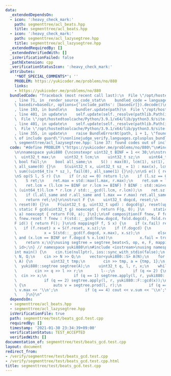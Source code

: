 ```yaml
---
data:
  _extendedDependsOn:
  - icon: ':heavy_check_mark:'
    path: segmenttree/acl_beats.hpp
    title: segmenttree/acl_beats.hpp
  - icon: ':heavy_check_mark:'
    path: segmenttree/acl_lazysegtree.hpp
    title: segmenttree/acl_lazysegtree.hpp
  _extendedRequiredBy: []
  _extendedVerifiedWith: []
  _isVerificationFailed: false
  _pathExtension: cpp
  _verificationStatusIcon: ':heavy_check_mark:'
  attributes:
    '*NOT_SPECIAL_COMMENTS*': ''
    PROBLEM: https://yukicoder.me/problems/no/880
    links:
    - https://yukicoder.me/problems/no/880
  bundledCode: "Traceback (most recent call last):\n  File \"/opt/hostedtoolcache/Python/3.9.1/x64/lib/python3.9/site-packages/onlinejudge_verify/documentation/build.py\"\
    , line 71, in _render_source_code_stat\n    bundled_code = language.bundle(stat.path,\
    \ basedir=basedir, options={'include_paths': [basedir]}).decode()\n  File \"/opt/hostedtoolcache/Python/3.9.1/x64/lib/python3.9/site-packages/onlinejudge_verify/languages/cplusplus.py\"\
    , line 193, in bundle\n    bundler.update(path)\n  File \"/opt/hostedtoolcache/Python/3.9.1/x64/lib/python3.9/site-packages/onlinejudge_verify/languages/cplusplus_bundle.py\"\
    , line 401, in update\n    self.update(self._resolve(pathlib.Path(included), included_from=path))\n\
    \  File \"/opt/hostedtoolcache/Python/3.9.1/x64/lib/python3.9/site-packages/onlinejudge_verify/languages/cplusplus_bundle.py\"\
    , line 401, in update\n    self.update(self._resolve(pathlib.Path(included), included_from=path))\n\
    \  File \"/opt/hostedtoolcache/Python/3.9.1/x64/lib/python3.9/site-packages/onlinejudge_verify/languages/cplusplus_bundle.py\"\
    , line 355, in update\n    raise BundleErrorAt(path, i + 1, \"found codes out\
    \ of include guard\")\nonlinejudge_verify.languages.cplusplus_bundle.BundleErrorAt:\
    \ segmenttree/acl_lazysegtree.hpp: line 37: found codes out of include guard\n"
  code: "#define PROBLEM \"https://yukicoder.me/problems/no/880\"\n#include \"../acl_beats.hpp\"\
    \n\nnamespace yuki880 {\nconstexpr uint32_t BINF = 1 << 30;\n\nstruct S {\n  \
    \  uint32_t max;\n    uint32_t lcm;\n    uint32_t sz;\n    uint64_t sum;\n   \
    \ bool fail;\n    bool all_same;\n    S() : max(0), lcm(1), sz(1), sum(0), fail(0),\
    \ all_same(0) {}\n    S(uint32_t x, uint32_t sz_ = 1) : max(x), lcm(x), sz(sz_),\
    \ sum((uint64_t)x * sz_), fail(0), all_same(1) {}\n};\n\nS e() { return S(); }\n\
    \nS op(S l, S r) {\n    if (r.sz == 0) return l;\n    if (l.sz == 0) return r;\n\
    \    S ret;\n    ret.max = std::max(l.max, r.max);\n    ret.sum = l.sum + r.sum;\n\
    \    ret.lcm = (l.lcm >= BINF or r.lcm >= BINF) ? BINF : std::min<uint64_t>(BINF,\
    \ (uint64_t)l.lcm * r.lcm / std::__gcd(l.lcm, r.lcm));\n    ret.sz = l.sz + r.sz;\n\
    \    if (l.all_same and r.all_same and l.max == r.max) ret.all_same = true;\n\
    \    return ret;\n}\n\nstruct F {\n    uint32_t dogcd, reset;\n    F() : dogcd(0),\
    \ reset(0) {}\n    F(uint32_t g, uint32_t upd) : dogcd(g), reset(upd) {}\n   \
    \ static F gcd(uint32_t g) noexcept { return F(g, 0); }\n    static F update(uint32_t\
    \ a) noexcept { return F(0, a); }\n};\n\nF composition(F fnew, F fold) { return\
    \ fnew.reset ? fnew : F(std::__gcd(fnew.dogcd, fold.dogcd), fold.reset); }\n\n\
    F id() { return F(); }\n\nS mapping(F f, S x) {\n    if (x.fail) return x;\n \
    \   if (f.reset) x = S(f.reset, x.sz);\n    if (f.dogcd) {\n        if (x.all_same)\n\
    \            x = S(std::__gcd(f.dogcd, x.max), x.sz);\n        else if (f.dogcd\
    \ and (x.lcm == BINF or f.dogcd % x.lcm))\n            x.fail = true;\n    }\n\
    \    return x;\n}\nusing segtree = segtree_beats<S, op, e, F, mapping, composition,\
    \ id>;\n} // namespace yuki880\n\n#include <iostream>\nusing namespace std;\n\n\
    int main() {\n    cin.tie(nullptr), ios::sync_with_stdio(false);\n    uint32_t\
    \ N, Q;\n    cin >> N >> Q;\n    vector<yuki880::S> A(N);\n    for (auto &a :\
    \ A) {\n        uint32_t tmp;\n        cin >> tmp, a = {tmp, 1};\n    }\n\n  \
    \  yuki880::segtree segtree(A);\n    uint32_t q, l, r, x;\n    while (Q--) {\n\
    \        cin >> q >> l >> r;\n        l--;\n        if (q <= 2) {\n          \
    \  cin >> x;\n            if (q == 1) segtree.apply(l, r, yuki880::F::update(x));\n\
    \            if (q == 2) segtree.apply(l, r, yuki880::F::gcd(x));\n        } else\
    \ {\n            auto v = segtree.prod(l, r);\n            if (q == 3) cout <<\
    \ v.max << '\\n';\n            if (q == 4) cout << v.sum << '\\n';\n        }\n\
    \    }\n}\n"
  dependsOn:
  - segmenttree/acl_beats.hpp
  - segmenttree/acl_lazysegtree.hpp
  isVerificationFile: true
  path: segmenttree/test/beats_gcd.test.cpp
  requiredBy: []
  timestamp: '2021-01-30 23:34:39+09:00'
  verificationStatus: TEST_ACCEPTED
  verifiedWith: []
documentation_of: segmenttree/test/beats_gcd.test.cpp
layout: document
redirect_from:
- /verify/segmenttree/test/beats_gcd.test.cpp
- /verify/segmenttree/test/beats_gcd.test.cpp.html
title: segmenttree/test/beats_gcd.test.cpp
---
```

